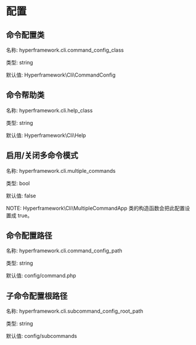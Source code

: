 # 配置
## 命令配置类
名称: hyperframework.cli.command_config_class

类型: string

默认值: Hyperframework\Cli\CommandConfig

## 命令帮助类
名称: hyperframework.cli.help_class

类型: string

默认值: Hyperframework\Cli\Help

## 启用/关闭多命令模式
名称: hyperframework.cli.multiple_commands

类型: bool

默认值: false

NOTE: Hyperframework\Cli\MultipleCommandApp 类的构造函数会把此配置设置成 true。

## 命令配置路径
名称: hyperframework.cli.command_config_path

类型: string

默认值: config/command.php

## 子命令配置根路径
名称: hyperframework.cli.subcommand_config_root_path

类型: string

默认值: config/subcommands
